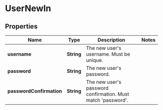 

# UserNewIn


## Properties

Name | Type | Description | Notes
------------ | ------------- | ------------- | -------------
**username** | **String** | The new user&#39;s username. Must be unique. | 
**password** | **String** | The new user&#39;s password. | 
**passwordConfirmation** | **String** | The new user&#39;s password confirmation. Must match &#39;password&#39;. | 



